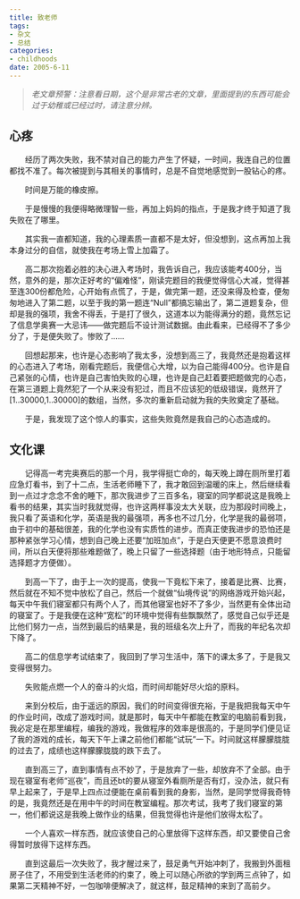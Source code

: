 ```yaml
---
title: 致老师
tags:
- 杂文
- 总结
categories:
- childhoods
date: 2005-6-11
---
```


> *老文章预警：注意看日期，这个是非常古老的文章，里面提到的东西可能会过于幼稚或已经过时，请注意分辨。*

## 心疼

　　经历了两次失败，我不禁对自己的能力产生了怀疑，一时间，我连自己的位置都找不准了。每次被提到与其相关的事情时，总是不自觉地感觉到一股钻心的疼。

　　时间是万能的橡皮擦。

　　于是慢慢的我便得略微理智一些，再加上妈妈的指点，于是我才终于知道了我失败在了哪里。

　　其实我一直都知道，我的心理素质一直都不是太好，但没想到，这点再加上我本身过分的自信，就使我在考场上雪上加霜了。

　　高二那次抱着必胜的决心进入考场时，我告诉自己，我应该能考400分，当然，意外的是，那次正好考的“偏难怪”，刚读完题目的我便觉得信心大减，觉得甚至连300份都危险，心开始有点慌了，于是，做完第一题，还没来得及检查，便匆匆地进入了第二题，以至于我的第一题连“Null”都搞忘输出了，第二道题复杂，但却是我的强项，我舍不得丢，于是打了很久，这道本以为能得满分的题，竟然忘记了信息学奥赛一大忌讳——做完题后不设计测试数据。由此看来，已经得不了多少分了，于是便失败了。惨败了……

　　回想起那来，也许是心态影响了我太多，没想到高三了，我竟然还是抱着这样的心态进入了考场，刚看完题后，我便信心大增，以为自己能得400分。也许是自己紧张的心情，也许是自己害怕失败的心理，也许是自己赶着要把题做完的心态，在第三道题上竟然犯了一个从来没有犯过，而且不应该犯的低级错误，竟然开了[1..30000,1..30000]的数组，当然，多次的重新启动就为我的失败奠定了基础。

　　于是，我发现了这个惊人的事实，这些失败竟然是我自己的心态造成的。

## 文化课

　　记得高一考完奥赛后的那一个月，我学得挺亡命的，每天晚上蹲在厕所里打着应急灯看书，到了十二点，生活老师睡下了，我才敢回到温暖的床上，然后继续看到一点过才念念不舍的睡下，那次我进步了三百多名，寝室的同学都说这是我晚上看书的结果，其实当时我就觉得，也许这两样事没太大关联，应为那段时间晚上，我只看了英语和化学，英语是我的最强项，再多也不过几分，化学是我的最弱项，由于初中的基础很差，我的化学也没有实质性的进步。而真正使我进步的恐怕还是那种紧张学习心情，想到自己晚上还要“加班加点”，于是白天便更不愿意浪费时间，所以白天便将那些难题做了，晚上只留了一些选择题（由于地形特点，只能留选择题才方便做）。

　　到高一下了，由于上一次的提高，使我一下竟松下来了，接着是比赛、比赛，然后就在不知不觉中放松了自己，然后一个就做“仙境传说”的网络游戏开始兴起，每天中午我们寝室都只有两个人了，而其他寝室也好不了多少，当然更有全体出动的寝室了。于是我便在这种“宽松”的环境中觉得有些飘飘然了，感觉自己似乎还是比他们努力一点，当然到最后的结果是，我的班级名次上升了，而我的年纪名次却下降了。

　　高二的信息学考试结束了，我回到了学习生活中，落下的课太多了，于是我又变得很努力。

　　失败能点燃一个人的奋斗的火焰，而时间却能好尽火焰的原料。

　　来到分校后，由于遥远的原因，我们的时间变得很充裕，于是我把我每天中午的作业时间，改成了游戏时间，就是那时，每天中午都能在教室的电脑前看到我，我必定是在那里编程，编我的游戏，我做程序的效率是很高的，于是同学们便见证了我的游戏的成长，每天下午上课之前他们都能“试玩”一下。时间就这样朦朦胧胧的过去了，成绩也这样朦朦胧胧的跌下去了。

　　直到高三了，直到事情有点不妙了，于是放弃了一些，却放弃不了全部。由于现在寝室有老师“巡夜”，而且还bt的要从寝室外看厕所是否有灯，没办法，就只有早上起来了，于是早上四点过便能在桌前看到我的身影，当然，是同学觉得我奇特的是，我竟然还是在用中午的时间在教室编程。那次考试，我考了我们寝室的第一，他们都说这是我晚上做作业的结果，但我觉得也许是他们放得太松了。

　　一个人喜欢一样东西，就应该使自己的心里放得下这样东西，却又要使自己舍得暂时放得下这样东西。

　　直到这最后一次失败了，我才醒过来了，鼓足勇气开始冲刺了，我搬到外面租房子住了，不用受到生活老师的约束了，晚上可以随心所欲的学到两三点钟了，如果第二天精神不好，一包咖啡便解决了，就这样，鼓足精神的来到了高前夕。
　　
